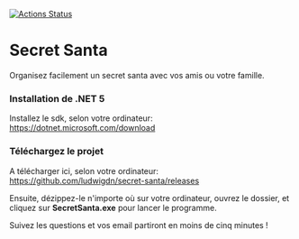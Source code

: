 [![Actions Status](https://github.com/ludwigdn/secret-santa/workflows/.NET%20Core/badge.svg)](https://github.com/ludwigdn/secret-santa/actions)

# Secret Santa

Organisez facilement un secret santa avec vos amis ou votre famille.

### Installation de .NET 5

Installez le sdk, selon votre ordinateur: https://dotnet.microsoft.com/download

### Téléchargez le projet

A télécharger ici, selon votre ordinateur: https://github.com/ludwigdn/secret-santa/releases

Ensuite, dézippez-le n'importe où sur votre ordinateur, ouvrez le dossier, et cliquez sur **SecretSanta.exe** pour lancer le programme.

Suivez les questions et vos email partiront en moins de cinq minutes !